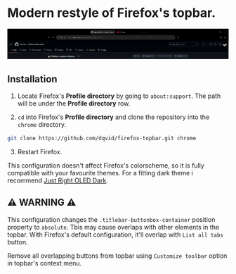 # Modern restyle of Firefox's topbar.

![Theme showcase](./assets/Screenshot%202024-11-22%20210828.png "Theme showcase")

## Installation

1. Locate Firefox's **Profile directory** by going to `about:support`. The path will be under the **Profile directory** row.

2. `cd` into Firefox's **Profile directory** and clone the repository into the `chrome` directory.

```bash
git clone https://github.com/dqvid/firefox-topbar.git chrome
```
3. Restart Firefox.

This configuration doesn't affect Firefox's colorscheme, so it is fully compatible with your favourite themes. For a fitting dark theme i recommend [Just Right OLED Dark](https://addons.mozilla.org/en-US/firefox/addon/just-right-oled-dark/).

## ⚠️ WARNING ⚠️

This configuration changes the `.titlebar-buttonbox-container` position property to `absolute`. Tbis may cause overlaps with other elements in the topbar. With Firefox's default configuration, it'll overlap with `List all tabs` button.

Remove all overlapping buttons from topbar using `Customize toolbar` option in topbar's context menu.
